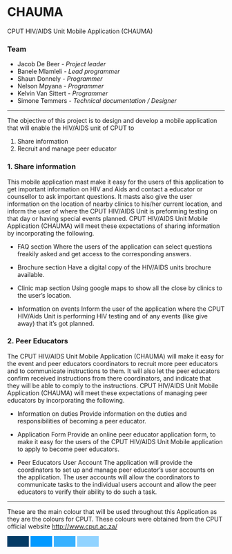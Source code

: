 # CHAUMA
CPUT HIV/AIDS Unit Mobile Application (CHAUMA)

<h3>Team</h3>
<ul>
<li>Jacob De Beer       <i>- Project leader</i></li>
<li>Banele Mlamleli     <i>- Lead programmer</i></li>
<li>Shaun Donnely       <i>- Programmer</i></li>
<li>Nelson Mpyana       <i>- Programmer</i></li>
<li>Kelvin Van Sittert  <i>- Programmer</i></li>
<li>Simone Temmers      <i>- Technical documentation / Designer</i></li>
</ul>

<hr>

The objective of this project is to design and develop a mobile application that will enable the HIV/AIDS unit of CPUT to 
<ol>
  <li>Share information</i>
  <li>Recruit and manage peer educator</i>
</ol>

<h3>1. Share information</h3>
<p>This mobile application mast make it easy for the users of this application to get important information on HIV and Aids and contact a educator or counsellor to ask important questions.
It masts also give the user information on the location of nearby clinics to his/her current location, and inform the user of where the CPUT HIV/AIDS Unit is preforming testing on that day or having special events planned.
CPUT HIV/AIDS Unit Mobile Application (CHAUMA) will meet these expectations of sharing information by incorporating the following.</p>

- FAQ section
Where the users of the application can select questions freakily asked and get access to the corresponding answers.

- Brochure section
Have a digital copy of the HIV/AIDS units brochure available.

- Clinic map section
Using google maps to show all the close by clinics to the user’s location.

- Information on events
Inform the user of the application where the CPUT HIV/Aids Unit is performing HIV testing and of any events (like give away) that it’s got planned.

<h3>2. Peer Educators</h3>
<p>The CPUT HIV/AIDS Unit Mobile Application (CHAUMA) will make it easy for the event and peer educators coordinators to recruit more peer educators and to communicate instructions to them.
It will also let the peer educators confirm received instructions from there coordinators, and indicate that they will be able to comply to the instructions.
CPUT HIV/AIDS Unit Mobile Application (CHAUMA) will meet these expectations of managing peer educators by incorporating the following.</p>

- Information on duties
Provide information on the duties and responsibilities of becoming a peer educator.

- Application Form
Provide an online peer educator application form, to make it easy for the users of the CPUT HIV/AIDS Unit Mobile application to apply to become peer educators.

- Peer Educators User Account
The application will provide the coordinators to set up and manage peer educator’s user accounts on the application. 
The user accounts will allow the coordinators to communicate tasks to the individual users account and allow the peer educators to verify their ability to do such a task.

<hr>

<p>These are the main colour that will be used throughout this Application as they are the colours for CPUT. These colours were obtained from the CPUT official website <a href="http://www.cput.ac.za/">http://www.cput.ac.za/</a></p>

<img src="Wireframes/firstColour.png" width="50" height="25">
<img src="Wireframes/secondColour.png" width="50" height="25">
<img src="Wireframes/thirdColour.png" width="50" height="25">
<img src="Wireframes/fourthColour.png" width="50" height="25">
